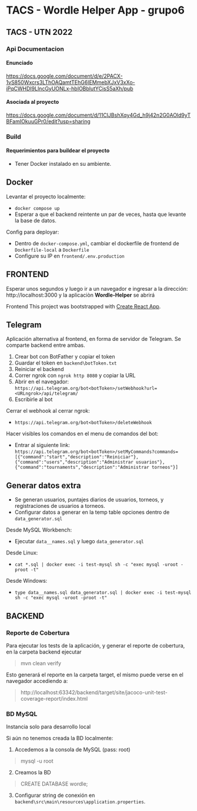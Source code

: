# TACS - Wordle Helper App - grupo6

## TACS - UTN 2022

### Api Documentacion

#### Enunciado
https://docs.google.com/document/d/e/2PACX-1vS850Wxcrs3LThOAQamtTEhG6IEMmebXJxV3xXo-iPqCWHDI9LlncGyUONLx-hbIOBblutYCisS5aXh/pub

#### Asociada al proyecto
https://docs.google.com/document/d/11ClJBshXqy4Gd_h9j42n2G0AOld9yTBFamIOkuuGPr0/edit?usp=sharing

### Build

#### Requerimientos para buildear el proyecto
- Tener Docker instalado en su ambiente.

## Docker
Levantar el proyecto localmente:
- `docker compose up`
- Esperar a que el backend reintente un par de veces, hasta que levante la base de datos.

Config para deployar:
- Dentro de `docker-compose.yml`, cambiar el dockerfile de frontend de `Dockerfile-local` a `Dockerfile`
- Configure su IP en `frontend/.env.production`


## FRONTEND
Esperar unos segundos y luego ir a un navegador e ingresar a la dirección: http://localhost:3000
y la aplicaciòn **Wordle-Helper** se abrirá

Frontend This project was bootstrapped with [Create React App](https://github.com/facebook/create-react-app).


## Telegram
Aplicación alternativa al frontend, en forma de servidor de Telegram. Se comparte backend entre ambas.
1. Crear bot con BotFather y copiar el token
2. Guardar el token en `backend\botToken.txt`
3. Reiniciar el backend
4. Correr ngrok con `ngrok http 8080` y copiar la URL
5. Abrir en el navegador: `https://api.telegram.org/bot<botToken>/setWebhook?url=<URLngrok>/api/telegram/`
6. Escribirle al bot

Cerrar el webhook al cerrar ngrok:
- `https://api.telegram.org/bot<botToken>/deleteWebhook`

Hacer visibles los comandos en el menu de comandos del bot:
- Entrar al siguiente link: `https://api.telegram.org/bot<botToken>/setMyCommands?commands=[{"command":"start","description":"Reiniciar"},{"command":"users","description":"Administrar usuarios"},{"command":"tournaments","description":"Administrar torneos"}]`


## Generar datos extra
- Se generan usuarios, puntajes diarios de usuarios, torneos, y registraciones de usuarios a torneos.
- Configurar datos a generar en la temp table opciones dentro de `data_generator.sql`

Desde MySQL Workbench:
- Ejecutar `data__names.sql` y luego `data_generator.sql`

Desde Linux:
- `cat *.sql | docker exec -i test-mysql sh -c "exec mysql -uroot -proot -t"`

Desde Windows:
- `type data__names.sql data_generator.sql | docker exec -i test-mysql sh -c "exec mysql -uroot -proot -t"`


## BACKEND
### Reporte de Cobertura
Para ejecutar los tests de la aplicación, y generar el reporte de cobertura, en la carpeta backend ejecutar
>mvn clean verify

Esto generará el reporte en la carpeta target, el mismo puede verse en el navegador accediendo a:
> http://localhost:63342/backend/target/site/jacoco-unit-test-coverage-report/index.html

### BD MySQL
Instancia solo para desarrollo local

Si aún no tenemos creada la BD localmente:

1. Accedemos a la consola de MySQL (pass: root)
>mysql -u root

2. Creamos la BD
>CREATE DATABASE wordle;

3. Configurar string de conexión en `backend\src\main\resources\application.properties`.

